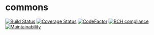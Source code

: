 # commons

[![Build Status](https://travis-ci.org/pamarin-tech/commons.svg?branch=master)](https://travis-ci.org/pamarin-tech/commons)
[![Coverage Status](https://coveralls.io/repos/github/pamarin-tech/commons/badge.svg?branch=master)](https://coveralls.io/github/pamarin-tech/commons?branch=master)
[![CodeFactor](https://www.codefactor.io/repository/github/pamarin-tech/commons/badge)](https://www.codefactor.io/repository/github/pamarin-tech/commons)
[![BCH compliance](https://bettercodehub.com/edge/badge/pamarin-tech/commons?branch=master)](https://bettercodehub.com/)
[![Maintainability](https://api.codeclimate.com/v1/badges/f2e6b437560442d828ac/maintainability)](https://codeclimate.com/github/pamarin-tech/commons/maintainability)

